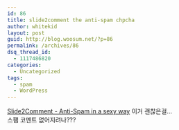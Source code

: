 ```yaml
---
id: 86
title: slide2comment the anti-spam chpcha
author: whitekid
layout: post
guid: http://blog.woosum.net/?p=86
permalink: /archives/86
dsq_thread_id:
  - 1117486820
categories:
  - Uncategorized
tags:
  - spam
  - WordPress
---
```

[Slide2Comment - Anti-Spam in a sexy way][1] 이거 괜찮은걸...  
스팸 코멘트 없어지려나???

 [1]: http://wordpress.org/extend/plugins/slide2comment/